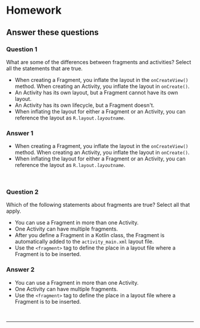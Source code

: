 # Homework



## Answer these questions

### Question 1

What are some of the differences between fragments and activities? Select all the statements that are true.

- When creating a Fragment, you inflate the layout in the `onCreateView()` method. When creating an Activity, you inflate the layout in `onCreate()`.
- An Activity has its own layout, but a Fragment cannot have its own layout.
- An Activity has its own lifecycle, but a Fragment doesn't.
- When inflating the layout for either a Fragment or an Activity, you can reference the layout as `R.layout.`*`layoutname`*.

### Answer 1

- When creating a Fragment, you inflate the layout in the `onCreateView()` method. When creating an Activity, you inflate the layout in `onCreate()`.
- When inflating the layout for either a Fragment or an Activity, you can reference the layout as `R.layout.`*`layoutname`*.

<br>

### Question 2

Which of the following statements about fragments are true? Select all that apply.

- You can use a Fragment in more than one Activity.
- One Activity can have multiple fragments.
- After you define a Fragment in a Kotlin class, the Fragment is automatically added to the `activity_main.xml` layout file.
- Use the `<fragment>` tag to define the place in a layout file where a Fragment is to be inserted.

### Answer 2

- You can use a Fragment in more than one Activity.
- One Activity can have multiple fragments.
- Use the `<fragment>` tag to define the place in a layout file where a Fragment is to be inserted.

<br>

---

